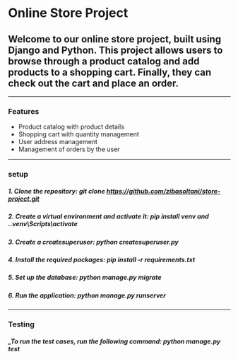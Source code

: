 # Online Store Project

**Welcome to our online store project, built using Django and Python. This project allows users to browse through a product catalog and add products to a shopping cart. Finally, they can check out the cart and place an order.**
------------------
------------------

### Features
+  Product catalog with product details
+  Shopping cart with quantity management
+  User address management
+  Management of orders by the user
------------------

### setup
   #####   1. Clone the repository: git clone https://github.com/zibasoltani/store-project.git 
   #####   2.  Create a virtual environment and activate it: pip install venv  and  .\.venv\Scripts\activate
   #####   3.  Create a createsuperuser: python createsuperuser.py  
   #####   4.  Install the required packages: pip install -r requirements.txt
   #####   5.  Set up the database: python manage.py migrate
   #####   6.  Run the application: python manage.py runserver
------------------

### Testing
   ##### _To run the test cases, run the following command: python manage.py test
 
 
 




